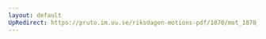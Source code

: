 ```yaml
---
layout: default
UpRedirect: https://pruto.im.uu.se/riksdagen-motions-pdf/1870/mot_1870__fk__1/mot_1870__fk__1-001.pdf
---
```

